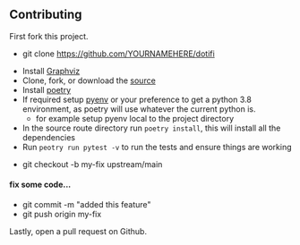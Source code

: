 ## Contributing

First fork this project.

* git clone https://github.com/YOURNAMEHERE/dotifi
- Install [Graphviz](https://graphviz.org)
- Clone, fork, or download the [source](https://github.com/palindromicity/dotifi)
- Install [poetry](https://python-poetry.org/docs/)
- If required setup [pyenv](https://github.com/pyenv/pyenv) or your preference to get a python 3.8 environment, as poetry will use whatever the current python is.
    - for example setup pyenv local to the project directory
- In the source route directory run `poetry install`, this will install all the dependencies
- Run `peotry run pytest -v` to run the tests and ensure things are working
* git checkout -b my-fix upstream/main

#### fix some code...

* git commit -m "added this feature"
* git push origin my-fix

Lastly, open a pull request on Github.
